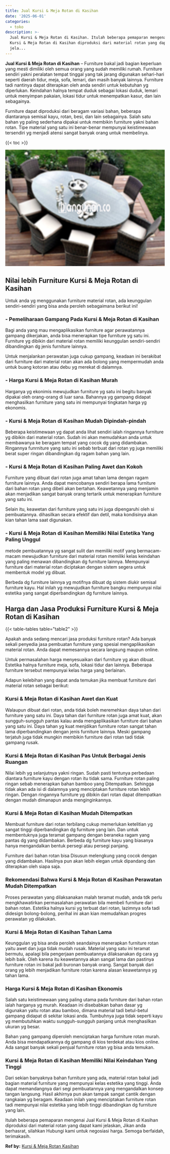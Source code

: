 ```yaml
---
title: Jual Kursi & Meja Rotan di Kasihan
date: '2025-06-01'
categories:
  - toko
description: >-
  Jual Kursi & Meja Rotan di Kasihan. Itulah beberapa pemaparan mengenai Jual
  Kursi & Meja Rotan di Kasihan diproduksi dari material rotan yang dapat kami
  jela...
---
```


**Jual Kursi & Meja Rotan di Kasihan** – Furniture bakal jadi bagian keperluan yang mesti dimiliki oleh semua orang yang sudah memiliki rumah. Furniture sendiri yakni peralatan tempat tinggal yang tak jarang digunakan sehari-hari seperti daerah tidur, meja, sofa, lemari, dan masih banyak lainnya. Furniture tadi nantinya dapat diterapkan oleh anda sendiri untuk kebutuhan yg diperlukan. Keindahan halnya tempat duduk sebagai lokasi duduk, lemari untuk menyimpan pakaian, lokasi tidur untuk menempatkan kasur, dan lain sebagainya.

Furniture dapat diproduksi dari beragam variasi bahan, beberapa diantaranya semisal kayu, rotan, besi, dan lain sebagainya. Salah satu bahan yg paling sederhana dipakai untuk membikin furniture yakni bahan rotan. Tipe material yang satu ini benar-benar mempunyai keistimewaan tersendiri yg menjadi atensi sangat banyak orang untuk membelinya.

{{< toc >}}

![Jual Kursi & Meja Rotan di Kasihan](/images/kursi-meja-rotan-murah10.png)

## Nilai lebih Furniture Kursi & Meja Rotan di Kasihan

Untuk anda yg menggunakan furniture material rotan, ada keunggulan sendiri-sendiri yang bisa anda peroleh sebagaimana berikut ini!

### \- Pemeliharaan Gampang Pada Kursi & Meja Rotan di Kasihan

Bagi anda yang mau mengaplikasikan furniture agar perawatannya gampang dikerjakan, anda bisa menerapkan tipe furniture yg satu ini. Furniture yg dibikin dari material rotan memiliki keunggulan sendiri-sendiri dibandingkan dg jenis furniture lainnya.

Untuk menjalankan perawatan juga cukup gampang, keadaan ini berakibat dari furniture dari material rotan akan ada bolong yang mempermudah anda untuk buang kotoran atau debu yg merekat di dalamnya.

### \- Harga Kursi & Meja Rotan di Kasihan Murah

Harganya yg ekonimis mewujudkan furniture yg satu ini begitu banyak dipakai oleh orang-orang di luar sana. Bahannya yg gampang didapat menghasilkan furniture yang satu ini mempunyai tingkatan harga yg ekonomis.

### \- Kursi & Meja Rotan di Kasihan Mudah Dipindah-pindah

Beberapa keistimewaan yg dapat anda lihat sendiri ialah ringannya furniture yg dibikin dari material rotan. Sudah ini akan memudahkan anda untuk membawanya ke beragam tempat yang cocok dg yang didambakan. Ringannya funrniture yang satu ini sebab terbuat dari rotan yg juga memiliki berat super ringan dibandingkan dg ragam bahan yang lain.

### \- Kursi & Meja Rotan di Kasihan Paling Awet dan Kokoh

Furniture yang dibuat dari rotan juga amat tahan lama dengan ragam furniture lainnya. Anda dapat mencobanya sendiri berapa lama furniture dari bahan rotan yang dibeli akan bertahan. Keawetannya yang menjamin akan menjadikan sangat banyak orang tertarik untuk menerapkan furniture yang satu ini.

Selain itu, keawetan dari furniture yang satu ini juga dipengaruhi oleh si pembuatannya. dihasilkan secara efektif dan detil, maka kondisinya akan kian tahan lama saat digunakan.

### \- Kursi & Meja Rotan di Kasihan Memiliki Nilai Estetika Yang Paling Unggul

metode pembuatannya yg sangat sulit dan memiliki motif yang bermacam-macam mewujudkan furniture dari material rotan memiliki kelas keindahan yang paling menawan dibandingkan dg furniture lainnya. Mempunyai furniture dari material rotan diciptakan dengan sistem segera untuk membentuk model yg dibuat.

Berbeda dg furniture lainnya yg motifnya dibuat dg sistem diukir semisal furniture kayu. Hal inilah yg mewujudkan furniture bangku mempunyai nilai estetika yang sangat diperbandingkan dg furniture lainnya.

## Harga dan Jasa Produksi Furniture Kursi & Meja Rotan di Kasihan

{{< table-tables table="table2" >}}

Apakah anda sedang mencari jasa produksi furniture rotan? Ada banyak sekali penyedia jasa pembuatan furniture yang spesial mengaplikasikan material rotan. Anda dapat memesannya secara langsung maupun online.

Untuk permasalahan harga menyesuaikan dari furniture yg akan dibuat. Estetika halnya furniture meja, sofa, lokasi tidur dan lainnya. Beberapa furniture tersebut mempunyai kelas harga yang berlainan.

Adapun kelebihan yang dapat anda temukan jika membuat furniture dari material rotan sebagai berikut:

### Kursi & Meja Rotan di Kasihan Awet dan Kuat

Walaupun dibuat dari rotan, anda tidak boleh meremehkan daya tahan dari furniture yang satu ini. Daya tahan dari furniture rotan juga amat kuat, akan sungguh-sungguh pantas kalau anda mengaplikasikan furniture dari bahan yang satu ini. Daya tahan yg kuat menjdikan furniture rotan sangat tahan lama diperbandingkan dengan jenis furniture lainnya. Meski gampang terjatuh juga tidak mungkin membikin furniture dari rotan tadi tidak gampang rusak.

### Kursi & Meja Rotan di Kasihan Pas Untuk Berbagai Jenis Ruangan

Nilai lebih yg selanjutnya yakni ringan. Sudah pasti tentunya perbedaan diantara furniture kayu dengan rotan itu tidak sama. Furniture rotan paling ringan sebab menerapkan bahan bamboo yang Ditempatkan. Sehingga tidak akan ada isi di dalamnya yang menciptakan furniture rotan lebih ringan. Dengan ringannya furniture yg dibikin dari rotan dapat ditempatkan dengan mudah dimanapun anda menginginkannya.

### Kursi & Meja Rotan di Kasihan Mudah Ditempatkan

Membuat furniture dari rotan terbilang cukup memerlukan ketelitian yg sangat tinggi diperbandingkan dg furniture yang lain. Dan untuk membentuknya juga teramat gampang dengan beraneka ragam yang pantas dg yang didambakan. Berbeda dg furniture kayu yang biasanya hanya mengandalkan bentuk persegi atau persegi panjang.

Furniture dari bahan rotan bisa Disusun melengkung yang cocok dengan yang didambakan. Hasilnya pun akan lebih elegan untuk dipandang dan diterapkan oleh siapa saja.

### Rekomendasi Bahwa Kursi & Meja Rotan di Kasihan Perawatan Mudah Ditempatkan

Proses perawatan yang dilaksanakan malah teramat mudah, anda tdk perlu mengkhawatirkan permasalahan perawatan bila membeli furniture dari bahan rotan. Estetika halnya kursi yg terbuat dari rotan, lazimnya sofa tadi didesign bolong-bolong, perihal ini akan kian memudahkan progres perawatan yg dilakukan.

### Kursi & Meja Rotan di Kasihan Tahan Lama

Keunggulan yg bisa anda peroleh seandainya menerapkan furniture rotan yaitu awet dan juga tidak mudah rusak. Material yang satu ini teramat bermutu, apalagi bila pengerjaan pembuatannya dilaksanakan dg cara yg lebih baik. Oleh karena itu keawetannya akan sangat lama dan pastinya furniture rotan ini bakal jadi buronan banyak orang. Sangat banyak dari orang yg lebih menjadikan furniture rotan karena alasan keawetannya yg tahan lama.

### Harga Kursi & Meja Rotan di Kasihan Ekonomis

Salah satu keistimewaan yang paling utama pada furniture dari bahan rotan ialah harganya yg murah. Keadaan ini disebabkan bahan dasar yg digunakan yaitu rotan atau bamboo, dimana material tadi betul-betul gampang didapat di sekitar lokasi anda. Tumbuhnya juga tidak seperti kayu yg membutuhkan waktu sungguh-sungguh panjang untuk menghasilkan ukuran yg besar.

Bahan yang gampang diperoleh menciptakan harga furniture rotan murah. Anda bisa mendapatkannya dg gampang di kios terdekat atau kios online. Ada sangat banyak sekali penjual furniture rotan yg bisa anda temukan.

### Kursi & Meja Rotan di Kasihan Memiliki Nilai Keindahan Yang Tinggi

Dari sekian banyaknya bahan furniture yang ada, material rotan bakal jadi bagian material furniture yang mempunyai kelas estetika yang tinggi. Anda dapat memandangnya dari segi pembuatannya yang mengandalkan konsep tangan langsung. Hasil akhirnya pun akan tampak sangat cantik dengan rangkaian yg beragam. Keadaan inilah yang menciptakan furniture rotan tadi mempunyai nilai estetika yang lebih tinggi dibandingkan dg furniture yang lain.

Itulah beberapa pemaparan mengenai Jual Kursi & Meja Rotan di Kasihan diproduksi dari material rotan yang dapat kami jelaskan, Jikan anda berhasrat, silahkan Hubungi kami untuk negosiasi harga. Semoga berfaidah, terimakasih.

**Ref by:** [Kursi & Meja Rotan Kasihan](https://id.wikipedia.org/wiki/Kursi)
